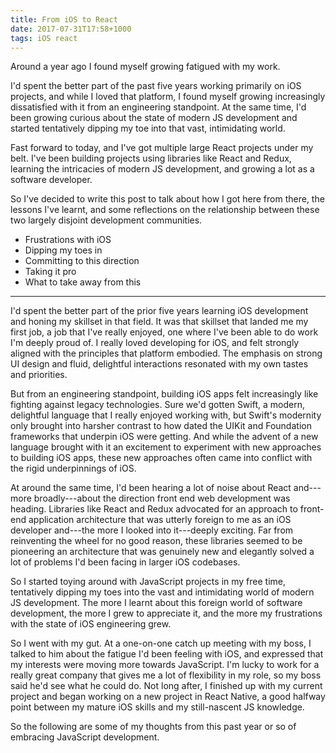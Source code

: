 ```yaml
---
title: From iOS to React
date: 2017-07-31T17:58+1000
tags: iOS react
---
```


Around a year ago I found myself growing fatigued with my work. 

I'd spent the better part of the past five years working primarily on iOS projects, and while I loved that platform, I found myself growing increasingly dissatisfied with it from an engineering standpoint. At the same time, I'd been growing curious about the state of modern JS development and started tentatively dipping my toe into that vast, intimidating world. 

Fast forward to today, and I've got multiple large React projects under my belt. I've been building projects using libraries like React and Redux, learning the intricacies of modern JS development, and growing a lot as a software developer.

So I've decided to write this post to talk about how I got here from there, the lessons I've learnt, and some reflections on the relationship between these two largely disjoint development communities.

- Frustrations with iOS
- Dipping my toes in
- Committing to this direction
- Taking it pro  
- What to take away from this

---

I'd spent the better part of the prior five years learning iOS development and honing my skillset in that field. It was that skillset that landed me my first job, a job that I've really enjoyed, one where I've been able to do work I'm deeply proud of. I really loved developing for iOS, and felt strongly aligned with the principles that platform embodied. The emphasis on strong UI design and fluid, delightful interactions resonated with my own tastes and priorities. 

But from an engineering standpoint, building iOS apps felt increasingly like fighting against legacy technologies. Sure we'd gotten Swift, a modern, delightful language that I really enjoyed working with, but Swift's modernity only brought into harsher contrast to how dated the UIKit and Foundation frameworks that underpin iOS were getting. And while the advent of a new language brought with it an excitement to experiment with new approaches to building iOS apps, these new approaches often came into conflict with the rigid underpinnings of iOS.

At around the same time, I'd been hearing a lot of noise about React and---more broadly---about the direction front end web development was heading. Libraries like React and Redux advocated for an approach to front-end application architecture that was utterly foreign to me as an iOS developer and---the more I looked into it---deeply exciting. Far from reinventing the wheel for no good reason, these libraries seemed to be pioneering an architecture that was genuinely new and elegantly solved a lot of problems I'd been facing in larger iOS codebases.

So I started toying around with JavaScript projects in my free time, tentatively dipping my toes into the vast and intimidating world of modern JS development. The more I learnt about this foreign world of software development, the more I grew to appreciate it, and the more my frustrations with the state of iOS engineering grew.

So I went with my gut. At a one-on-one catch up meeting with my boss, I talked to him about the fatigue I'd been feeling with iOS, and expressed that my interests were moving more towards JavaScript. I'm lucky to work for a really great company that gives me a lot of flexibility in my role, so my boss said he'd see what he could do. Not long after, I finished up with my current project and began working on a new project in React Native, a good halfway point between my mature iOS skills and my still-nascent JS knowledge.

So the following are some of my thoughts from this past year or so of embracing JavaScript development. 